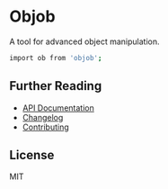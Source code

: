 # Objob

A tool for advanced object manipulation.

```bash
import ob from 'objob';
```

## Further Reading

  * [API Documentation](https://cdn.rawgit.com/chiedolabs/objob/master/docs/ob.html)
  * [Changelog](./CHANGELOG.md)
  * [Contributing](./CONTRIBUTING.md)

## License
MIT
